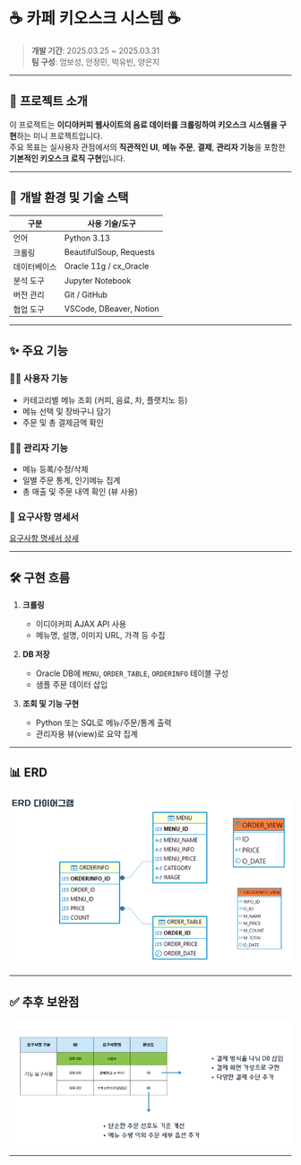 # ☕ 카페 키오스크 시스템 ☕

> **개발 기간**: 2025.03.25 ~ 2025.03.31  
> **팀 구성**: 엄보성, 안정민, 박유빈, 양은지

---

## 🧩 프로젝트 소개

이 프로젝트는 **이디야커피 웹사이트의 음료 데이터를 크롤링하여 키오스크 시스템을 구현**하는 미니 프로젝트입니다.  
주요 목표는 실사용자 관점에서의 **직관적인 UI**, **메뉴 주문**, **결제**, **관리자 기능**을 포함한 **기본적인 키오스크 로직 구현**입니다.

---

## 🔧 개발 환경 및 기술 스택

| 구분         | 사용 기술/도구          |
| ------------ | ----------------------- |
| 언어         | Python 3.13             |
| 크롤링       | BeautifulSoup, Requests |
| 데이터베이스 | Oracle 11g / cx_Oracle  |
| 분석 도구    | Jupyter Notebook        |
| 버전 관리    | Git / GitHub            |
| 협업 도구    | VSCode, DBeaver, Notion |

---

## ✨ 주요 기능

### 👨‍🍳 사용자 기능

- 카테고리별 메뉴 조회 (커피, 음료, 차, 플랫치노 등)
- 메뉴 선택 및 장바구니 담기
- 주문 및 총 결제금액 확인

### 👩‍💼 관리자 기능

- 메뉴 등록/수정/삭제
- 일별 주문 통계, 인기메뉴 집계
- 총 매출 및 주문 내역 확인 (뷰 사용)

### 📝 요구사항 명세서

[요구사항 명세서 상세](./요구사항정리명세서.md)

---

## 🛠 구현 흐름

1. **크롤링**

   - 이디야커피 AJAX API 사용
   - 메뉴명, 설명, 이미지 URL, 가격 등 수집

2. **DB 저장**

   - Oracle DB에 `MENU`, `ORDER_TABLE`, `ORDERINFO` 테이블 구성
   - 샘플 주문 데이터 삽입

3. **조회 및 기능 구현**
   - Python 또는 SQL로 메뉴/주문/통계 출력
   - 관리자용 뷰(view)로 요약 집계

---

## 📊 ERD

![ERD](./img/ERD.png)

---

## ✅ 추후 보완점

![보완점](./img/보완점.png)

---

